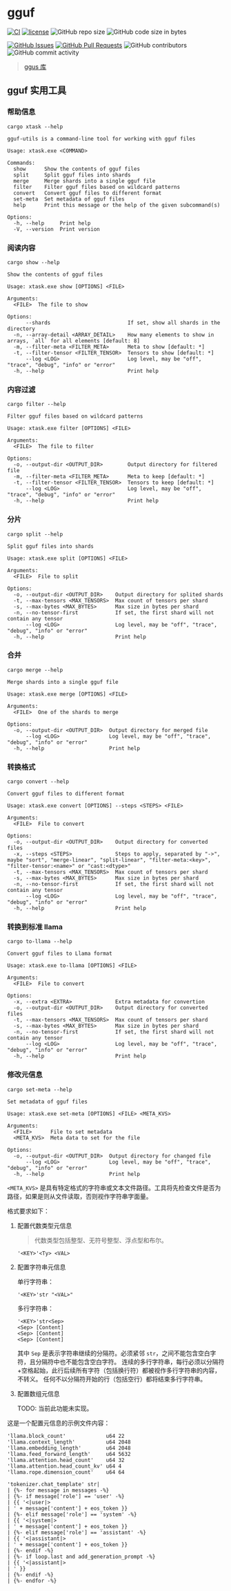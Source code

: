 ﻿# gguf

[![CI](https://github.com/InfiniTensor/gguf/actions/workflows/build.yml/badge.svg?branch=main)](https://github.com/InfiniTensor/gguf/actions)
[![license](https://img.shields.io/github/license/InfiniTensor/gguf)](https://mit-license.org/)
![GitHub repo size](https://img.shields.io/github/repo-size/InfiniTensor/gguf)
![GitHub code size in bytes](https://img.shields.io/github/languages/code-size/InfiniTensor/gguf)

[![GitHub Issues](https://img.shields.io/github/issues/InfiniTensor/gguf)](https://github.com/InfiniTensor/gguf/issues)
[![GitHub Pull Requests](https://img.shields.io/github/issues-pr/InfiniTensor/gguf)](https://github.com/InfiniTensor/gguf/pulls)
![GitHub contributors](https://img.shields.io/github/contributors/InfiniTensor/gguf)
![GitHub commit activity](https://img.shields.io/github/commit-activity/m/InfiniTensor/gguf)

> [ggus 库](/ggus)

## gguf 实用工具

### 帮助信息

```plaintext
cargo xtask --help
```

```plaintext
gguf-utils is a command-line tool for working with gguf files

Usage: xtask.exe <COMMAND>

Commands:
  show      Show the contents of gguf files
  split     Split gguf files into shards
  merge     Merge shards into a single gguf file
  filter    Filter gguf files based on wildcard patterns
  convert   Convert gguf files to different format
  set-meta  Set metadata of gguf files
  help      Print this message or the help of the given subcommand(s)

Options:
  -h, --help     Print help
  -V, --version  Print version
```

### 阅读内容

```plaintext
cargo show --help
```

```plaintext
Show the contents of gguf files

Usage: xtask.exe show [OPTIONS] <FILE>

Arguments:
  <FILE>  The file to show

Options:
      --shards                         If set, show all shards in the directory
  -n, --array-detail <ARRAY_DETAIL>    How many elements to show in arrays, `all` for all elements [default: 8]
  -m, --filter-meta <FILTER_META>      Meta to show [default: *]
  -t, --filter-tensor <FILTER_TENSOR>  Tensors to show [default: *]
      --log <LOG>                      Log level, may be "off", "trace", "debug", "info" or "error"
  -h, --help                           Print help
```

### 内容过滤

```plaintext
cargo filter --help
```

```plaintext
Filter gguf files based on wildcard patterns

Usage: xtask.exe filter [OPTIONS] <FILE>

Arguments:
  <FILE>  The file to filter

Options:
  -o, --output-dir <OUTPUT_DIR>        Output directory for filtered file
  -m, --filter-meta <FILTER_META>      Meta to keep [default: *]
  -t, --filter-tensor <FILTER_TENSOR>  Tensors to keep [default: *]
      --log <LOG>                      Log level, may be "off", "trace", "debug", "info" or "error"
  -h, --help                           Print help
```

### 分片

```plaintext
cargo split --help
```

```plaintext
Split gguf files into shards

Usage: xtask.exe split [OPTIONS] <FILE>

Arguments:
  <FILE>  File to split

Options:
  -o, --output-dir <OUTPUT_DIR>    Output directory for splited shards
  -t, --max-tensors <MAX_TENSORS>  Max count of tensors per shard
  -s, --max-bytes <MAX_BYTES>      Max size in bytes per shard
  -n, --no-tensor-first            If set, the first shard will not contain any tensor
      --log <LOG>                  Log level, may be "off", "trace", "debug", "info" or "error"
  -h, --help                       Print help
```

### 合并

```plaintext
cargo merge --help
```

```plaintext
Merge shards into a single gguf file

Usage: xtask.exe merge [OPTIONS] <FILE>

Arguments:
  <FILE>  One of the shards to merge

Options:
  -o, --output-dir <OUTPUT_DIR>  Output directory for merged file
      --log <LOG>                Log level, may be "off", "trace", "debug", "info" or "error"
  -h, --help                     Print help
```

### 转换格式

```plaintext
cargo convert --help
```

```plaintext
Convert gguf files to different format

Usage: xtask.exe convert [OPTIONS] --steps <STEPS> <FILE>

Arguments:
  <FILE>  File to convert

Options:
  -o, --output-dir <OUTPUT_DIR>    Output directory for converted files
  -x, --steps <STEPS>              Steps to apply, separated by "->", maybe "sort", "merge-linear", "split-linear", "filter-meta:<key>", "filter-tensor:<name>" or "cast:<dtype>"
  -t, --max-tensors <MAX_TENSORS>  Max count of tensors per shard
  -s, --max-bytes <MAX_BYTES>      Max size in bytes per shard
  -n, --no-tensor-first            If set, the first shard will not contain any tensor
      --log <LOG>                  Log level, may be "off", "trace", "debug", "info" or "error"
  -h, --help                       Print help
```

### 转换到标准 llama

```plaintext
cargo to-llama --help
```

```plaintext
Convert gguf files to Llama format

Usage: xtask.exe to-llama [OPTIONS] <FILE>

Arguments:
  <FILE>  File to convert

Options:
  -x, --extra <EXTRA>              Extra metadata for convertion
  -o, --output-dir <OUTPUT_DIR>    Output directory for converted files
  -t, --max-tensors <MAX_TENSORS>  Max count of tensors per shard
  -s, --max-bytes <MAX_BYTES>      Max size in bytes per shard
  -n, --no-tensor-first            If set, the first shard will not contain any tensor
      --log <LOG>                  Log level, may be "off", "trace", "debug", "info" or "error"
  -h, --help                       Print help
```

### 修改元信息

```plaintext
cargo set-meta --help
```

```plaintext
Set metadata of gguf files

Usage: xtask.exe set-meta [OPTIONS] <FILE> <META_KVS>

Arguments:
  <FILE>      File to set metadata
  <META_KVS>  Meta data to set for the file

Options:
  -o, --output-dir <OUTPUT_DIR>  Output directory for changed file
      --log <LOG>                Log level, may be "off", "trace", "debug", "info" or "error"
  -h, --help                     Print help
```

`<META_KVS>` 是具有特定格式的字符串或文本文件路径。工具将先检查文件是否为路径，如果是则从文件读取，否则视作字符串字面量。

格式要求如下：

1. 配置代数类型元信息

   > 代数类型包括整型、无符号整型、浮点型和布尔。

   ```plaintext
   '<KEY>'<Ty> <VAL>
   ```

2. 配置字符串元信息

   单行字符串：

   ```plaintext
   '<KEY>'str "<VAL>"
   ```

   多行字符串：

   ```plaintext
   '<KEY>'str<Sep>
   <Sep> [Content]
   <Sep> [Content]
   <Sep> [Content]

   ```

   其中 `Sep` 是表示字符串继续的分隔符。必须紧邻 `str`，之间不能包含空白字符，且分隔符中也不能包含空白字符。
   连续的多行字符串，每行必须以分隔符+空格起始，此行后续所有字符（包括换行符）都被视作多行字符串的内容，不转义。
   任何不以分隔符开始的行（包括空行）都将结束多行字符串。

3. 配置数组元信息

   TODO: 当前此功能未实现。

这是一个配置元信息的示例文件内容：

```plaintext
'llama.block_count'             u64 22
'llama.context_length'          u64 2048
'llama.embedding_length'        u64 2048
'llama.feed_forward_length'     u64 5632
'llama.attention.head_count'    u64 32
'llama.attention.head_count_kv' u64 4
'llama.rope.dimension_count'    u64 64

'tokenizer.chat_template' str|
| {%- for message in messages -%}
| {%- if message['role'] == 'user' -%}
| {{ '<|user|>
| ' + message['content'] + eos_token }}
| {%- elif message['role'] == 'system' -%}
| {{ '<|system|>
| ' + message['content'] + eos_token }}
| {%- elif message['role'] == 'assistant' -%}
| {{ '<|assistant|>
| ' + message['content'] + eos_token }}
| {%- endif -%}
| {%- if loop.last and add_generation_prompt -%}
| {{ '<|assistant|>
| ' }}
| {%- endif -%}
| {%- endfor -%}
```
